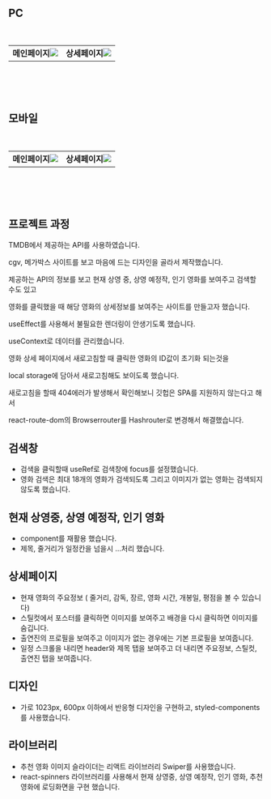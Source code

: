
  ## PC
</br>
<table>
  <tr> 
    <td width = "50%" valign="top"><b>메인페이지</b><img src="https://user-images.githubusercontent.com/105877042/218711701-0320018f-07fa-4e19-a3c6-f2318d131076.JPG"/></td>
    <td width = "50%" valign="top"><b>상세페이지</b><img src="https://user-images.githubusercontent.com/105877042/218711708-65f6a4f2-ed1b-4f0d-ad55-1a778a02b28a.JPG"/></td>
  </tr>
</table>
</br>
</br>
</br>

  ## 모바일
</br>
<table>
  <tr> 
    <td width = "50%" valign="top"><b>메인페이지</b><img src="https://user-images.githubusercontent.com/105877042/218711724-aacc8e0b-fee9-47b5-aeae-36535812ac72.JPG"/></td>
    <td width = "50%" valign="top"><b>상세페이지</b><img src="https://user-images.githubusercontent.com/105877042/218711727-dec20b1e-62e9-4512-a036-7f63cc8466ce.JPG"/></td>
  </tr>
</table>
</br>
</br>
</br>


## 프로젝트 과정

TMDB에서 제공하는 API를 사용하였습니다.

cgv, 메가박스 사이트를 보고 마음에 드는 디자인을 골라서 제작했습니다.

제공하는 API의 정보를 보고 현재 상영 중, 상영 예정작, 인기 영화를 보여주고 검색할 수도 있고

영화를 클릭했을 때 해당 영화의 상세정보를 보여주는 사이트를 만들고자 했습니다.

useEffect를 사용해서 불필요한 렌더링이 안생기도록 했습니다.

useContext로 데이터를 관리했습니다.

영화 상세 페이지에서 새로고침할 때  클릭한 영화의 ID값이 초기화 되는것을

local storage에 담아서 새로고침해도 보이도록 했습니다.

새로고침을 할때 404에러가 발생해서 확인해보니 깃헙은 SPA를 지원하지 않는다고 해서

react-route-dom의 Browserrouter를 Hashrouter로 변경해서 해결했습니다.

## 검색창
<ul>
<li>검색을 클릭할때 useRef로 검색창에 focus를 설정했습니다.</li>
<li>영화 검색은 최대 18개의 영화가 검색되도록 그리고 이미지가 없는 영화는 검색되지 않도록 했습니다.</li>
</ul>

## 현재 상영중, 상영 예정작, 인기 영화
<ul>
<li>component를 재활용 했습니다.</li>
<li>제목, 줄거리가 일정칸을 넘을시 ...처리 했습니다.</li>
</ul>

## 상세페이지
<ul>
<li>현재 영화의 주요정보 ( 줄거리, 감독, 장르, 영화 시간, 개봉일, 평점을 볼 수 있습니다) </li>
<li>스틸컷에서 포스터를 클릭하면 이미지를 보여주고 배경을 다시 클릭하면 이미지를 숨깁니다.</li>
<li>출연진의 프로필을 보여주고 이미지가 없는 경우에는 기본 프로필을 보여줍니다.</li>
<li>일정 스크롤을 내리면 header와 제목 탭을 보여주고 더 내리면 주요정보, 스틸컷, 출연진 탭을 보여줍니다. </li>
</ul>

## 디자인
<ul>
<li>가로 1023px, 600px 이하에서 반응형 디자인을 구현하고, styled-components를 사용했습니다.</li>
</ul>

## 라이브러리
<ul>
<li>추천 영화 이미지 슬라이더는 리액트 라이브러리 Swiper를 사용했습니다.</li>
<li>
react-spinners 라이브러리를 사용해서 현재 상영중, 상영 예정작, 인기 영화, 추천 영화에 로딩화면을 구현 했습니다. </li>
</ul>


